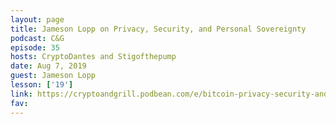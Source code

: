 ```yaml
---
layout: page
title: Jameson Lopp on Privacy, Security, and Personal Sovereignty
podcast: C&G
episode: 35
hosts: CryptoDantes and Stigofthepump
date: Aug 7, 2019
guest: Jameson Lopp
lesson: ['19']
link: https://cryptoandgrill.podbean.com/e/bitcoin-privacy-security-and-personal-sovereignty-w-jameson-lopp/
fav: 
---
```

